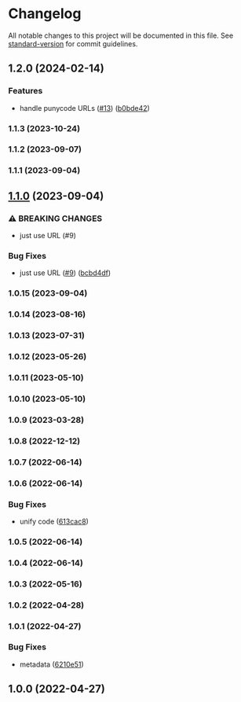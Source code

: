 # Changelog

All notable changes to this project will be documented in this file. See [standard-version](https://github.com/conventional-changelog/standard-version) for commit guidelines.

## 1.2.0 (2024-02-14)


### Features

* handle punycode URLs ([#13](https://github.com/Kikobeats/url-http/issues/13)) ([b0bde42](https://github.com/Kikobeats/url-http/commit/b0bde42b10ec32e68a6d8ce8ad54aa4507d246bf))

### 1.1.3 (2023-10-24)

### 1.1.2 (2023-09-07)

### 1.1.1 (2023-09-04)

## [1.1.0](https://github.com/Kikobeats/url-http/compare/v1.0.15...v1.1.0) (2023-09-04)


### ⚠ BREAKING CHANGES

* just use URL (#9)

### Bug Fixes

* just use URL ([#9](https://github.com/Kikobeats/url-http/issues/9)) ([bcbd4df](https://github.com/Kikobeats/url-http/commit/bcbd4df56b7a74b042009796a3eddc4db33c3d57))

### 1.0.15 (2023-09-04)

### 1.0.14 (2023-08-16)

### 1.0.13 (2023-07-31)

### 1.0.12 (2023-05-26)

### 1.0.11 (2023-05-10)

### 1.0.10 (2023-05-10)

### 1.0.9 (2023-03-28)

### 1.0.8 (2022-12-12)

### 1.0.7 (2022-06-14)

### 1.0.6 (2022-06-14)


### Bug Fixes

* unify code ([613cac8](https://github.com/Kikobeats/url-http/commit/613cac8d86994dcd951068bfbb6b4b9f552dfa97))

### 1.0.5 (2022-06-14)

### 1.0.4 (2022-06-14)

### 1.0.3 (2022-05-16)

### 1.0.2 (2022-04-28)

### 1.0.1 (2022-04-27)


### Bug Fixes

* metadata ([6210e51](https://github.com/Kikobeats/url-http/commit/6210e51f614811154b4ddde9d0c13135b2e928c4))

## 1.0.0 (2022-04-27)
